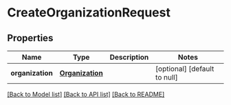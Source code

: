 # CreateOrganizationRequest
## Properties

| Name | Type | Description | Notes |
|------------ | ------------- | ------------- | -------------|
| **organization** | [**Organization**](Organization.md) |  | [optional] [default to null] |

[[Back to Model list]](../README.md#documentation-for-models) [[Back to API list]](../README.md#documentation-for-api-endpoints) [[Back to README]](../README.md)

